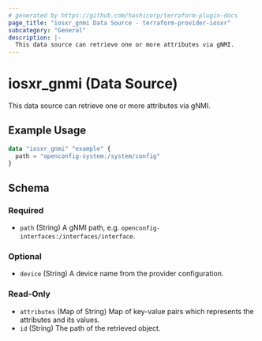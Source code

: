 ```yaml
---
# generated by https://github.com/hashicorp/terraform-plugin-docs
page_title: "iosxr_gnmi Data Source - terraform-provider-iosxr"
subcategory: "General"
description: |-
  This data source can retrieve one or more attributes via gNMI.
---
```


# iosxr_gnmi (Data Source)

This data source can retrieve one or more attributes via gNMI.

## Example Usage

```terraform
data "iosxr_gnmi" "example" {
  path = "openconfig-system:/system/config"
}
```

<!-- schema generated by tfplugindocs -->
## Schema

### Required

- `path` (String) A gNMI path, e.g. `openconfig-interfaces:/interfaces/interface`.

### Optional

- `device` (String) A device name from the provider configuration.

### Read-Only

- `attributes` (Map of String) Map of key-value pairs which represents the attributes and its values.
- `id` (String) The path of the retrieved object.
